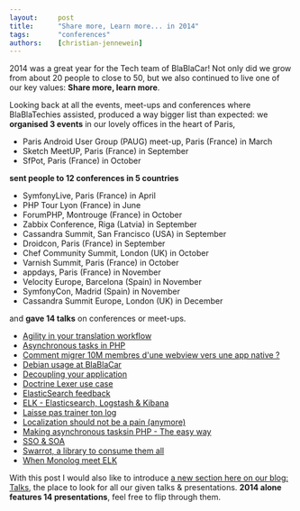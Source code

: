 ```yaml
---
layout:     post
title:      "Share more, Learn more... in 2014"
tags:       "conferences"
authors:    [christian-jennewein]
---
```


2014 was a great year for the Tech team of BlaBlaCar! Not only did we grow from about 20 people to
close to 50, but we also continued to live one of our key values: <strong>Share more, learn more</strong>.

Looking back at all the events, meet-ups and conferences where BlaBlaTechies assisted, produced a way bigger list than
expected: we **organised 3 events** in our lovely offices in the heart of Paris,

* Paris Android User Group (PAUG) meet-up, Paris (France) in March
* Sketch MeetUP, Paris (France) in September
* SfPot, Paris (France) in October
 
**sent people to 12 conferences in 5 countries** 

* SymfonyLive, Paris (France) in April
* PHP Tour Lyon (France) in June
* ForumPHP, Montrouge (France) in October
* Zabbix Conference, Riga (Latvia) in September
* Cassandra Summit, San Francisco (USA) in September
* Droidcon, Paris (France) in September
* Chef Community Summit, London (UK) in October
* Varnish Summit, Paris (France) in October
* appdays, Paris (France) in November
* Velocity Europe, Barcelona (Spain) in November
* SymfonyCon, Madrid (Spain) in November
* Cassandra Summit Europe, London (UK) in December
  
and **gave 14 talks** on conferences or meet-ups.

* [Agility in your translation workflow](/talks/#agility-in-your-translation-workflow)
* [Asynchronous tasks in PHP](/talks/#asynchronous-tasks-in-php)
* [Comment migrer 10M membres d'une webview vers une app native ?](/talks/#appdays-2014)
* [Debian usage at BlaBlaCar](/talks/#debian-usage-at-blablacar)
* [Decoupling your application](/talks/#decoupling-your-application)
* [Doctrine Lexer use case](/talks/#doctrine-lexer-use-case)
* [ElasticSearch feedback](/talks/#elasticsearch-feedback)
* [ELK - Elasticsearch, Logstash & Kibana](/talks/#elk-elasticsearch-logstash-kibana)
* [Laisse pas trainer ton log](/talks/#laisse-pas-trainer-ton-log)
* [Localization should not be a pain (anymore)](/talks/#symfonycon-2014)
* [Making asynchronous tasksin PHP - The easy way](/talks/#making-asynchronous-tasks-in-php)
* [SSO & SOA](/talks/#sso-and-soa)
* [Swarrot, a library to consume them all](/talks/#swarrot-a-library-to-consume-them-all)
* [When Monolog meet ELK](/talks/#when-monolog-meet-elk)

With this post I would also like to introduce <a href="/talks">a new section here on our blog: Talks</a>, the place to 
look for all our given talks & presentations. **2014 alone features 14 presentations**, feel free to flip through them.